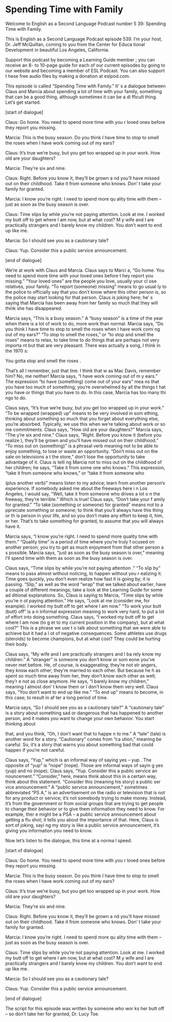 # Spending Time with Family

Welcome to English as a Second Language Podcast number 5 39: Spending Time with Family.

This is English as a Second Language Podcast episode 539.  I’m your host, Dr. Jeff McQuillan, coming to you from the Center for Educa tional Development in beautiful Los Angeles, California.

Support this podcast by becoming a Learning Guide member ; you can receive an 8- to 10-page guide for each of our current episodes by going to our website and becoming a member of ESL Podcast.  You can also support t hese free audio files by making a donation at eslpod.com.

This episode is called “Spending Time with Family.”  It’ s a dialogue between Claus and Marcia about spending a lot of time with your  family, something that can be a good thing, although sometimes it can be a di fficult thing.  Let’s get started.

[start of dialogue]

Claus:  Go home.  You need to spend more time with you r loved ones before they report you missing.

Marcia:  This is the busy season.  Do you think I have time  to stop to smell the roses when I have work coming out of my ears?

Claus:  It’s true we’re busy, but you get too wrapped up  in your work.  How old are your daughters?

Marcia:  They’re six and nine.

Claus:  Right.  Before you know it, they’ll be grown a nd you’ll have missed out on their childhood.  Take it from someone who knows.  Don’ t take your family for granted.

Marcia:  I know you’re right.  I need to spend more qu ality time with them – just as soon as the busy season is over.

Claus:  Time slips by while you’re not paying attention.  Look at me.  I worked my butt off to get where I am now, but at what cost?  M y wife and I are practically strangers and I barely know my children.  You don’t want  to end up like me.

 Marcia:  So I should see you as a cautionary tale?

Claus:  Yup.  Consider this a public service announcement.

[end of dialogue]

We’re at work with Claus and Marcia.  Claus says to Marci a, “Go home.  You need to spend more time with your loved ones before t hey report you missing.” “Your loved ones” are the people you love, usually your cl ose relatives, your family.  “To report (someone) missing” means to go usual ly to the police to officially say that you don’t know where this other person  is, so the police may start looking for that person.  Claus is joking here; he’ s saying that Marcia has been away from her family so much that they will think she  has disappeared.

Marcia says, “This is a busy season.”  A “busy season” is a time  of the year when there is a lot of work to do, more work than normal.  Marcia says, “Do you think I have time to stop to smell the roses when I have work comi ng out of my ears?” “To stop to smell the roses,” or “to stop and smell the roses” means to relax, to take time to do things that are perhaps not very importa nt but that are very pleasant.  There was actually a song, I think in the 1970 s:

You gotta stop and smell the roses .

That’s all I remember, just that line.  I think that w as Mac Davis, remember him? No, me neither!  Marcia says, “I have work coming out of m y ears.”  The expression “to have (something) come out of your ears” mea ns that you have too much of something; you’re overwhelmed by all the things t hat you have or things that you have to do.  In this case, Marcia has too many thi ngs to do.

Claus says, “It’s true we’re busy, but you get too wrapped up in your work.”  “To be wrapped (wrapped) up” means to be very involved in som ething, thinking about something so much that you forget about everything  else, you’re absorbed. Typically, we use this when we’re talking about work or so me commitments. Claus says, “How old are your daughters?”  Marcia says, “The y’re six and nine.” Claus says, “Right.  Before you know it (before you realize ), they’ll be grown and you’ll have missed out on their childhood.”  “To miss out on (something)” is a phrasal verb meaning not to be able to enjoy something,  to lose or waste an opportunity.  “Don’t miss out on the sale on televisions a t the store,” don’t lose the opportunity to take advantage of it.  Claus is telli ng Marcia not to miss out on the childhood of her children; he says, “Take it from some one who knows.”  This expression, “take it from someone who knows,” or “take it  from someone who

 (plus another verb)” means listen to my advice; learn from  another person’s experience.  If somebody asked me about the freeways here i n Los Angeles, I would say, “Well, take it from someone who drives a lot o n the freeway, they’re terrible.”  Which is true!  Claus says, “Don’t take your f amily for granted.”  “To take (something or someone) for granted” means not to a ppreciate something or someone; to think that you’ll always have this thing or th is person in your life, and so you don’t make any effort to keep it, him, or her.  That’s to take something for granted, to assume that you will always have it.

Marcia says, “I know you’re right.  I need to spend more quality time with them.” “Quality time” is a period of time where you’re truly f ocused on another person; you try to get as much enjoyment from that other person a s possible.  Marcia says, “just as soon as the busy season is over,” meaning I’ll spend time with them as soon as the busy season is over.

Claus says, “Time slips by while you’re not paying attention .”  “To slip by” means to pass almost without noticing, to happen without you r ealizing it.  Time goes quickly, you don’t even realize how fast it is going by; it is passing.  “Slip,” as well as the word “wrap” that we talked about earlier, have a couple of different meanings; take a look at the Learning Guide for some ad ditional explanations. So, Claus is saying to Marcia, “Time slips by while you’re n ot paying attention.” He says, “Look at me (consider me, for example).  I worked my butt off to get where I am now.”  “To work your butt (butt) off” is a n informal expression meaning to work very hard, to put a lot of effort into  doing something.  Claus says, “I worked my butt off to get where I am now (to g et to my current position in the company), but at what cost?”  This is a phrase we use t o talk about something that we were able to achieve but it had a l ot of negative consequences.  Some athletes use drugs (steroids) to become champions, but at what cost?  They could be hurting their body.

Claus says, “My wife and I are practically strangers and I ba rely know my children.”  A “stranger” is someone you don’t know or som eone you’ve never met before.  He, of course, is exaggerating; they’re not str angers, they know each other; they’re married to each other.  But because he h as spent so much time away from her, they don’t know each other as well; they’r e not as close anymore. He says, “I barely know my children,” meaning I almost don’ t know them or I don’t know them very well.  Claus says, “You don’t want to  end up like me.”  “To end up” means to become, in this case; to result in af ter a long period of time.

Marcia says, “So I should see you as a cautionary tale?”  A  “cautionary tale” is a story about something sad or dangerous that has happened to another person, and it makes you want to change your own behavior.  You start thinking about

 that, and you think, “Oh, I don’t want that to happe n to me.”  A “tale” (tale) is another word for a story.  “Cautionary” comes from “ca ution,” meaning be careful. So, it’s a story that warns you about something bad that could happen if you’re not careful.

Claus says, “Yup,” which is an informal way of saying yes – yup .  The opposite of “yup” is “nope” (nope).  Those are informal ways of sayin g yes (yup) and no (nope).  Claus says, “Yup.  Consider this a public service an nouncement.” “Consider,” here, means think about this in a certain way, think about this statement.  “Consider this (meaning his story) a public ser vice announcement.” A “public service announcement,” sometimes abbreviated “PS A,” is an advertisement on the radio or television that is not for any product or service; it’s not somebody trying to make money.  Instead, it’s from the  government or from social groups that are trying to get people to change their behavior or to give them information they need to know.  For example, ther e might be a PSA – a public service announcement about getting a flu shot; it  tells you about the importance of that.  Here, Claus is sort of joking, sayi ng my story is like a public service announcement, it’s giving you information you need to know.

Now let’s listen to the dialogue, this time at a norma l speed.

[start of dialogue]

Claus:  Go home.  You need to spend more time with you r loved ones before they report you missing.

Marcia:  This is the busy season.  Do you think I have time  to stop to smell the roses when I have work coming out of my ears?

Claus:  It’s true we’re busy, but you get too wrapped up  in your work.  How old are your daughters?

Marcia:  They’re six and nine.

Claus:  Right.  Before you know it, they’ll be grown a nd you’ll have missed out on their childhood.  Take it from someone who knows.  Don’ t take your family for granted.

Marcia:  I know you’re right.  I need to spend more qu ality time with them – just as soon as the busy season is over.

 Claus:  Time slips by while you’re not paying attention.  Look at me.  I worked my butt off to get where I am now, but at what cost?  M y wife and I are practically strangers and I barely know my children.  You don’t want  to end up like me.

Marcia:  So I should see you as a cautionary tale?

Claus:  Yup.  Consider this a public service announcement.

[end of dialogue]

The script for this episode was written by someone who wor ks her butt off – so don’t take her for granted, Dr. Lucy Tse.





